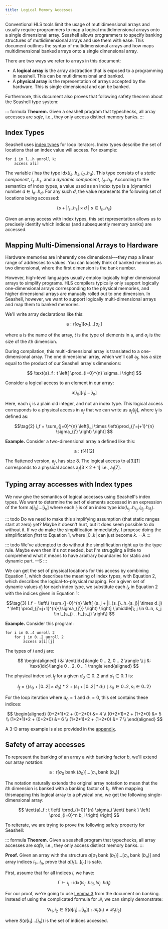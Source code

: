```yaml
---
title: Logical Memory Accesses
---
```


[it]: indextype.html

Conventional HLS tools limit the usage of mutlidimensional arrays and usually
require programmers to map a logical mutlidimensional arrays onto a single
dimensional array. Seashell allows programmers to specify banking structures
of mutlidimensional arrays and use them with ease. This document outlines
the syntax of multidimensional arrays and how maps multidimensional banked
arrays onto a single dimensional array.

There are two ways we refer to arrays in this document:

- A **logical array** is the array abstraction that is exposed to a programming
  in seashell. This can be mutlidimensional and banked.
- A **physical array** is the representation of arrays accepted by the hardware.
  This is single dimensional and can be banked.

Furthermore, this document also proves that following safety theorem about
the Seashell type system:

::: formula
**Theorem.** Given a seashell program that typechecks, all array accesses are
*safe*, i.e., they only access distinct memory banks.
:::

Index Types
-----------

Seashell uses [index types][it] for loop iterators. Index types describe the
set of locations that an index value will access. For example:

    for i in l..h unroll k:
        access a[i]

The variable $i$ has the type $\text{idx}\langle l_s .. h_s, l_d .. h_d
\rangle$. This type consists of a *static component*, $l_s .. h_s$, and a
*dynamic component*, $l_d .. h_d$. According to the semantics of index types,
a value used as an index type is a (dynamic) number $d \in l_d .. h_d$. For
any such $d$, the value represents the following set of locations being accessed:

$$\tag{1}
\{ s + |l_s .. h_s| \times d ~|~ s \in l_s .. h_s \}
$$

Given an array access with index types, this set representation allows us to
precisely identify which indices (and subsequently memory banks) are
accessed.

Mapping Multi-Dimensional Arrays to Hardware
----------------------------------

Hardware memories are inherently one dimensional---they map a linear range of
addresses to values. You can loosely think of banked memories as two
dimensional, where the first dimension is the bank number.

However, high-level languages usually employ logically higher dimensional
arrays to simplify programs. HLS compilers typically only support logically
one-dimensional arrays corresponding to the physical memories, and higher
dimensional arrays are manually rolled out to one dimension. In Seashell,
however, we want to support logically multi-dimensional arrays and map them
to banked memories.

We'll write array declarations like this:

$$
\text{a} : t[\sigma_0][\sigma_1] \dots [\sigma_n]
$$

where $\text{a}$ is the name of the array, $t$ is the type of elements in
$\text{a}$, and $\sigma_i$ is the size of the $i$th dimension.

During compilation, this multi-dimensional array is translated to a
one-dimensional array. The one dimensional array, which we'll call
$\text{a}_f$, has a size equal to the product of our Seashell array's
dimensions:

$$
\text{a}_f : t \left[
    \prod_{i=0}^{n} \sigma_i
\right]
$$

Consider a logical access to an element in our array:

$$\text{a}[i_0][i_1] \dots [i_n]$$

Here, each $i_j$ is a plain old integer, and not an index type.
This logical access corresponds to a physical access in $\text{a}_f$ that we can write as $\text{a}_f[i_f]$, where $i_f$ is defined as:

$$\tag{2}
i_f = \sum_{j=0}^{n} \left[i_j \times \left(\prod_{j'=j+1}^{n} \sigma_{j'} \right) \right]
$$

**Example.**
Consider a two-dimensional array $\text{a}$ defined like this:

$$
\text{a} : t[4][2]
$$

The flattened version, $\text{a}_f$, has size $8$. The logical access to
$\text{a}[3][1]$ corresponds to a physical access $\text{a}_f[3 \times 2 +
1]$ i.e., $\text{a}_f[7]$.

Typing array accesses with Index types
-------------------------------

We now give the semantics of logical accesses using Seashell's index types.
We want to determine the *set* of elements accessed in an expression of the
form $\text{a}[i_0] \dots [i_n]$ where each $i_j$ is of an index type
$\text{idx}\langle l_{s_j} .. h_{s_j}, l_{d_j} .. h_{d_j} \rangle$.

::: todo
Do we need to make this simplifying assumption (that static ranges start at zero) yet? Maybe it doesn't hurt, but it does seem possible to do without it.
If we *do* make the simplification immediately, I propose doing the simplification *first* to Equation 1, where $|0..k|$ can just become $k$.
--A
:::

::: todo
We've attempted to do without the simplification right up to the type rule. Maybe even then it's not needed, but I'm struggling a little to comprehend what it means to have arbitrary boundaries for static and dynamic part.
--S
:::

We can get the set of physical locations for this access by combining
Equation 1, which describes the meaning of index types, with Equation 2,
which describes the logical-to-physical mapping. For a given set of dynamic
values $d_j$ for each index type, we substitute each $i_k$ in Equation 2 with
the indices given in Equation 1:

$$\tag{3}
I_f = \left\{
    \sum_{j=0}^{n} \left[ (s_j + |l_{s_j}..h_{s_j}| \times d_j) * \left( \prod_{j'=j+1}^{n}{\sigma_{j'}} \right) \right]
    \;\middle|\;
    j \in 0..n, s_j \in l_{s_j} .. h_{s_j}
\right\}
$$

**Example.** Consider this program:

    for i in 0..4 unroll 2
        for j in 0..2 unroll 2
            access a[i][j]

The types of $i$ and $j$ are:

$$
\begin{aligned}
i &: \text{idx}\langle 0 .. 2, 0 .. 2 \rangle \\
j &: \text{idx}\langle 0 .. 2, 0 .. 1 \rangle
\end{aligned}
$$

The physical index set $I_f$ for a given
$d_0 \in 0 .. 2$ and $d_1 \in 0 .. 1$ is:

$$
I_f = \{
(s_0 + |0..2| \times d_0)*2 +
(s_1 + |0..2|*d_1)
\mid
s_0 \in 0 .. 2, s_1 \in 0 .. 2
\}
$$

For the loop iteration where $d_0=1$ and $d_1=0$, this set contains these indices:

$$
\begin{aligned}
(0+2*1)*2 + (0+2*0) &= 4 \\
(0+2*1)*2 + (1+2*0) &= 5 \\
(1+2*1)*2 + (0+2*0) &= 6 \\
(1+2*1)*2 + (1+2*0) &= 7 \\
\end{aligned}
$$

A 3-D array example is also provided in the [appendix](https://capra.cs.cornell.edu/seashell/docs/appendix.html#d-array-examples-to-visualize-multi-dimensional-access).

Safety of array accesses
------------------------

To represent the banking of an array $\text{a}$ with banking factor $b$,
we'll extend our array notation:

$$
\text{a}: t[\sigma_0\text{ bank }(b_0)] \dots [\sigma_n\text{ bank }(b_n)]
$$

The notation naturally extends the original array notation to mean that the
$i$th dimension is banked with a banking factor of $b_i$. When mapping
thismapping this logical array to a physical one, we get the following
single-dimensional array:

$$
\text{a}_f : t \left[
    \prod_{i=0}^{n} \sigma_i \text{ bank } \left(
        \prod_{i=0}^n b_i
    \right)
\right]
$$

To reiterate, we are trying to prove the following safety property for Seashell:

::: formula
**Theorem.** Given a seashell program that typechecks, all array accesses are
*safe*, i.e., they only access distinct memory banks.
:::

**Proof.** Given an array with the structure $a[\sigma_1\text{ bank
}(b_1)]\ldots[\sigma_n\text{ bank }(b_n)]$ and array indices $i_1\ldots i_n$,
prove that $a[i_1]\ldots[i_n]$ is safe.

First, assume that for all indices $i$, we have:

$$
    \Gamma \vdash i_j : \text{idx}\langle ls_j..hs_j, ld_j..hd_j \rangle
$$

For our proof, we're going to use [Lemma 3](banking.html) from the document
on banking. Instead of using the complicated formula for $\mathcal{B}$, we
can simply demonstrate:

$$
\forall i_1, i_2 \in S(a[i_1]\ldots[i_n]) : \mathcal{B}_t(i_1) \neq \mathcal{B}_t(i_2)
$$

where $S(a[i_1]\ldots[i_n])$ is the set of indices accessed.